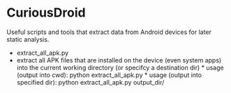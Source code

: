 CuriousDroid
============

Useful scripts and tools that extract data from Android devices for later static analysis.

*  extract\_all\_apk.py
  *  extract all APK files that are installed on the device (even system apps) into the current working directory (or specifcy a destination dir)
    *  usage (output into cwd): python extract\_all\_apk.py 
    *  usage (output into specified dir): python extract\_all\_apk.py output_dir/

